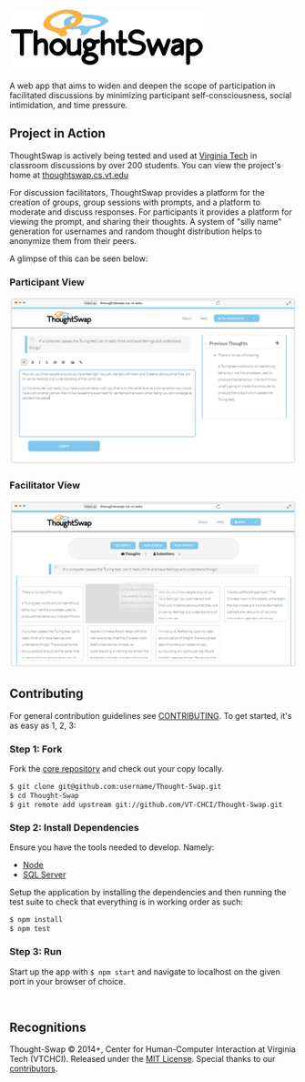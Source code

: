 # ![Thought-Swap](client/assets/project-logo.png)

A web app that aims to widen and deepen the scope of participation in 
facilitated discussions by minimizing participant self-consciousness,
social intimidation, and time pressure.

## Project in Action
ThoughtSwap is actively being tested and used at [Virginia Tech](https://vt.edu)
in classroom discussions by over 200 students. You can view the project's home 
at [thoughtswap.cs.vt.edu](http://thoughtswap.cs.vt.edu/)

For discussion facilitators, ThoughtSwap provides a platform for the creation of
groups, group sessions with prompts, and a platform to moderate and discuss 
responses. For participants it provides a platform for viewing the prompt, and
sharing their thoughts. A system of "silly name" generation for usernames and
random thought distribution helps to anonymize them from their peers.

A glimpse of this can be seen below:

### Participant View
![Thought-Swap](client/assets/img/participant-mock.png)
### Facilitator View
![Thought-Swap](client/assets/img/Facilitator-mock.png)

## Contributing

For general contribution guidelines see [CONTRIBUTING](CONTRIBUTING.md). To
get started, it's as easy as 1, 2, 3:

### Step 1: Fork
Fork the [core repository](https://github.com/VT-CHCI/Thought-Swap) and check
out your copy locally.
```
$ git clone git@github.com:username/Thought-Swap.git
$ cd Thought-Swap
$ git remote add upstream git://github.com/VT-CHCI/Thought-Swap.git
```

### Step 2: Install Dependencies
Ensure you have the tools needed to develop. Namely: 
* [Node](https://nodejs.org/en/)
* [SQL Server](https://dev.mysql.com/downloads/mysql/) 

Setup the application by installing the dependencies and then running the test
suite to check that everything is in working order as such:
```
$ npm install
$ npm test
```

### Step 3: Run
Start up the app with ```$ npm start``` and navigate to localhost on the given
port in your browser of choice.

<br>

## Recognitions

Thought-Swap © 2014+, Center for Human-Computer Interaction at Virginia Tech 
(VTCHCI). Released under the [MIT License](LICENSE). Special thanks to our
[contributors](https://github.com/VT-CHCI/Thought-Swap/graphs/contributors).
